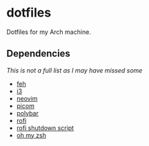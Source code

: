 # dotfiles

Dotfiles for my Arch machine.

## Dependencies
<i>This is not a  full list as I may have missed some</i>
* [feh](https://feh.finalrewind.org/)
* [i3](https://i3wm.org)
* [neovim](https://neovim.io/)
* [picom](https://github.com/yshui/picom)
* [polybar](https://github.com/polybar/polybar)
* [rofi](https://github.com/davatorium/rofi)
* [rofi shutdown script](https://github.com/jluttine/rofi-power-menu)
* [oh my zsh](https://ohmyz.sh/)


